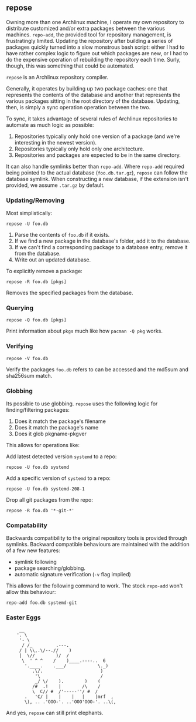 ## repose

Owning more than one Archlinux machine, I operate my own repository to
distribute customized and/or extra packages between the various
machines. `repo-add`, the provided tool for repository management, is
frustratingly limited. Updating the repository after building a series
of packages quickly turned into a slow monstrous bash script: either I
had to have rather complex logic to figure out which packages are new,
or I had to do the expensive operation of rebuilding the repository each
time. Surly, though, this was something that could be automated.

`repose` is an Archlinux repository compiler.

Generally, it operates by building up two package caches: one that
represents the contents of the database and another that represents the
various packages sitting in the root directory of the database.
Updating, then, is simply a sync operation operation between the two.

To sync, it takes advantage of several rules of Archlinux repositories
to automate as much logic as possible:

1. Repositories typically only hold one version of a package (and we're
   interesting in the newest version).
2. Repositories typically only hold only one architecture.
3. Repositories and packages are expected to be in the same directory.

It can also handle symlinks better than `repo-add`. Where `repo-add`
required being pointed to the actual database (`foo.db.tar.gz`),
`repose` can follow the database symlink. When constructing a new
database, if the extension isn't provided, we assume `.tar.gz` by
default.

### Updating/Removing

Most simplistically:

    repose -U foo.db

1. Parse the contents of `foo.db` if it exists.
2. If we find a new package in the database's folder, add it to the
   database.
3. If we can't find a corresponding package to a database entry, remove
   it from the database.
4. Write out an updated database.

To explicitly remove a package:

    repose -R foo.db [pkgs]

Removes the specified packages from the database.

### Querying

    repose -Q foo.db [pkgs]

Print information about `pkgs` much like how `pacman -Q pkg` works.

### Verifying

    repose -V foo.db

Verify the packages `foo.db` refers to can be accessed and the
md5sum and sha256sum match.

### Globbing

Its possible to use globbing. `repose` uses the following logic for
finding/filtering packages:

1. Does it match the package's filename
2. Does it match the package's name
3. Does it glob pkgname-pkgver

This allows for operations like:

Add latest detected version `systemd` to a repo:

    repose -U foo.db systemd

Add a specific version of `systemd` to a repo:

    repose -U foo.db systemd-208-1

Drop all git packages from the repo:

    repose -R foo.db '*-git-*'

### Compatability

Backwards compatibility to the original repository tools is provided
through symlinks. Backward compatible behaviours are maintained with the
addition of a few new features:

- symlink following
- package searching/globbing.
- automatic signature verification (`-v` flag implied)

This allows for the following command to work. The stock `repo-add`
won't allow this behaviour:

    repo-add foo.db systemd-git

### Easter Eggs

```
     __
    '. \
     '- \
      / /_         .---.
     / | \\,.\/--.//    )
     |  \//        )/  /
      \  ' ^ ^    /    )____.----..  6
       '.____.    .___/            \._)
          .\/.                      )
           '\                       /
           _/ \/    ).        )    (
          /#  .!    |        /\    /
          \  C// #  /'-----''/ #  /
       .   'C/ |    |    |   |    |mrf  ,
       \), .. .'OOO-'. ..'OOO'OOO-'. ..\(,

```

And yes, `repose` can still print elephants.

